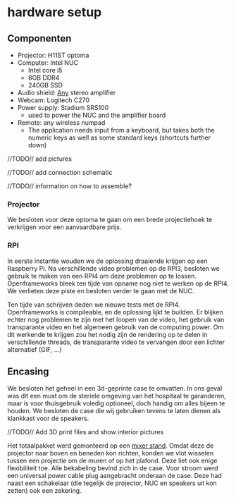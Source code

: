 # hardware setup


## Componenten
* Projector:  H11ST optoma
* Computer: Intel NUC
  * Intel core i5
  * 8GB DDR4
  * 240GB SSD
* Audio shield: [Any](https://www.adafruit.com/product/1752) stereo amplifier
* Webcam: Logitech C270
* Power supply: Stadium SRS100 
  * used to power the NUC and the amplifier board
* Remote: any wireless numpad
  * The application needs input from a keyboard, but takes both the numeric keys as well as some standard keys (shortcuts further down)

//TODO// add pictures

//TODO// add connection schematic

//TODO// information on how to assemble?

### Projector

We besloten voor deze optoma te gaan om een brede projectiehoek te verkrijgen voor een aanvaardbare prijs. 

### RPI

In eerste instantie wouden we de oplossing draaiende krijgen op een Raspberry Pi. Na verschillende video problemen op de RPI3, besloten we gebruik te maken van een RPI4 om deze problemen op te lossen. Openframeworks bleek ten tijde van opname nog niet te werken op de RPI4. We verlieten deze piste en besloten verder te gaan met de NUC.

Ten tijde van schrijven deden we nieuwe tests met de RPI4. Openframeworks is compileable, en de oplossing lijkt te builden. Er blijken echter nog problemen te zijn met het loopen van de video, het gebruik van transparante video en het algemeen gebruik van de computing power. 
Om dit werkende te krijgen zou het nodig zijn de rendering op te delen in verschillende threads, de transparante video te vervangen door een lichter alternatief (GIF, ...)

## Encasing

We besloten het geheel in een 3d-geprinte case te omvatten. In ons geval was dit een must om de steriele omgeving van het hospitaal te garanderen, maar is voor thuisgebruik voledig optioneel, doch handig om alles bijeen te houden. We besloten de case die wij gebruiken tevens te laten dienen als klankkast voor de speakers. 

//TODO// Add 3D print files and show interior pictures

Het totaalpakket werd gemonteerd op een [mixer stand](https://www.bax-shop.be/nl/19-inch-racks/quiklok-ql-400-desktopstand?gclid=EAIaIQobChMIs6SFkMzG5QIViIxRCh3yJQK5EAQYGCABEgIFMPD_BwE). Omdat deze de projector naar boven en beneden kon richten, konden we vlot wisselen tussen een projectie om de muren of op het plafond. Deze liet ook enige flexibiliteit toe. Alle bekabeling bevind zich in de case. Voor stroom werd een universal power cable plug aangebracht onderaan de case. Deze had naast een schakelaar (die tegelijk de projector, NUC en speakers uit kon zetten) ook een zekering. 
